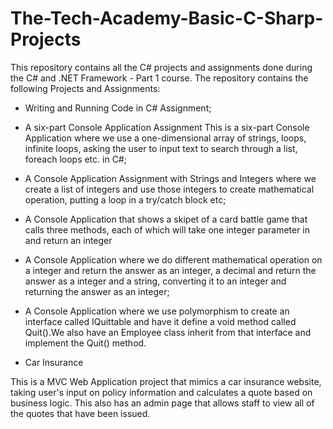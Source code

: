 # The-Tech-Academy-Basic-C-Sharp-Projects
This repository contains all the C# projects and assignments done during the C# and .NET Framework - Part 1 course. 
The repository contains the following Projects and Assignments:
- Writing and Running Code in C# Assignment; 
- A six-part Console Application Assignment
  This is a six-part Console Application where we use a one-dimensional array of strings, loops, infinite loops, asking the user to input text to search through a list, foreach loops etc. in C#;
- A Console Application Assignment with Strings and Integers where we create a list of integers and use those integers to create mathematical operation, putting a loop in a try/catch block etc;
- A Console Application that shows a skipet of a card battle game that calls three methods, each of which will take one integer parameter in and return an integer
- A Console Application where we do different mathematical operation on a integer and return the answer as an integer, a decimal and return the answer as a integer and a string, converting it to an integer and returning the answer as an integer;
- A Console Application where we use polymorphism to create an interface called IQuittable and have it define a void method called Quit().We also have an Employee class inherit from that interface and implement the Quit() method.

-   Car Insurance
   
 This is a MVC Web Application project that mimics a car insurance website, taking user's input on policy information and calculates a quote based on business logic. This also has an admin page that allows staff to view all of the quotes that have been issued.

